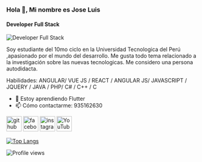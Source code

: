 ### Hola 👋, Mi nombre es Jose Luis
#### Developer Full Stack
![Developer Full Stack](![173550942_1019110122252310_2822007093146462688_n](https://user-images.githubusercontent.com/76067475/163677154-36add070-cec0-44f9-923f-d91ca8cc254b.jpg))

Soy estudiante del 10mo ciclo en la Universidad Tecnologica del Perú ,apasionado por el mundo del desarrollo.
Me gusta todo tema relacionado a la investigación sobre las nuevas tecnologicas.
Me considero una persona autodidacta.

Habilidades: ANGULAR/ VUE JS / REACT / ANGULAR JS/ JAVASCRIPT / JQUERY / JAVA / PHP/ C# / C++ / C

- 🌱 Estoy aprendiendo Flutter 
- 📫 Cómo contactarme: 935162630 


[<img src='https://cdn.jsdelivr.net/npm/simple-icons@3.0.1/icons/github.svg' alt='github' height='40'>](https://github.com/jose9428)  [<img src='https://cdn.jsdelivr.net/npm/simple-icons@3.0.1/icons/facebook.svg' alt='facebook' height='40'>](https://www.facebook.com/people/Jose-Luis/100024599944318/)  [<img src='https://cdn.jsdelivr.net/npm/simple-icons@3.0.1/icons/instagram.svg' alt='instagram' height='40'>](https://www.instagram.com/jose.luis94822/)  [<img src='https://cdn.jsdelivr.net/npm/simple-icons@3.0.1/icons/youtube.svg' alt='YouTube' height='40'>](https://www.youtube.com/channel/UCjGNQmdTWhkE_zv65CPLCXw/featured)  

[![Top Langs](https://github-readme-stats.vercel.app/api/top-langs/?username=jose9428)](https://github.com/anuraghazra/github-readme-stats)

![Profile views](https://gpvc.arturio.dev/jose9428)  
